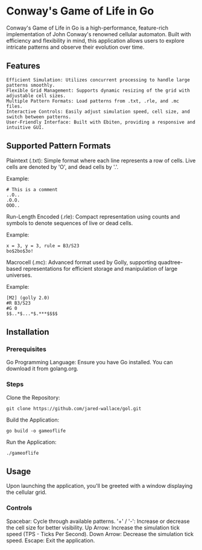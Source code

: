 # Conway's Game of Life in Go

Conway's Game of Life in Go is a high-performance, feature-rich implementation of John Conway's renowned cellular automaton. Built with efficiency and flexibility in mind, this application allows users to explore intricate patterns and observe their evolution over time.

## Features

    Efficient Simulation: Utilizes concurrent processing to handle large patterns smoothly.
    Flexible Grid Management: Supports dynamic resizing of the grid with adjustable cell sizes.
    Multiple Pattern Formats: Load patterns from .txt, .rle, and .mc files.
    Interactive Controls: Easily adjust simulation speed, cell size, and switch between patterns.
    User-Friendly Interface: Built with Ebiten, providing a responsive and intuitive GUI.

## Supported Pattern Formats

Plaintext (.txt): Simple format where each line represents a row of cells. Live cells are denoted by 'O', and dead cells by '.'.

Example:

```
# This is a comment
..O..
.O.O.
OOO..
```

Run-Length Encoded (.rle): Compact representation using counts and symbols to denote sequences of live or dead cells.

Example:

```
x = 3, y = 3, rule = B3/S23
bo$2bo$3o!
```

Macrocell (.mc): Advanced format used by Golly, supporting quadtree-based representations for efficient storage and manipulation of large universes.

Example:

```
[M2] (golly 2.0)
#R B3/S23
#G 0
$$..*$...*$.***$$$$
```

## Installation

### Prerequisites

Go Programming Language: Ensure you have Go installed. You can download it from golang.org.

### Steps

Clone the Repository:

`git clone https://github.com/jared-wallace/gol.git`

Build the Application:

`go build -o gameoflife`

Run the Application:

`./gameoflife`

## Usage

Upon launching the application, you'll be greeted with a window displaying the cellular grid.

### Controls

Spacebar: Cycle through available patterns.
'+' / '-': Increase or decrease the cell size for better visibility.
Up Arrow: Increase the simulation tick speed (TPS - Ticks Per Second).
Down Arrow: Decrease the simulation tick speed.
Escape: Exit the application.
